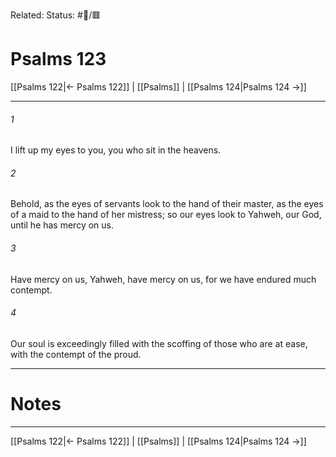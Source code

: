 Related:
Status: #📖/🟥
# Psalms 123

[[Psalms 122|← Psalms 122]] | [[Psalms]] | [[Psalms 124|Psalms 124 →]]
***



###### 1 
I lift up my eyes to you, you who sit in the heavens. 

###### 2 
Behold, as the eyes of servants look to the hand of their master, as the eyes of a maid to the hand of her mistress; so our eyes look to Yahweh, our God, until he has mercy on us. 

###### 3 
Have mercy on us, Yahweh, have mercy on us, for we have endured much contempt. 

###### 4 
Our soul is exceedingly filled with the scoffing of those who are at ease, with the contempt of the proud.

---
# Notes


***
[[Psalms 122|← Psalms 122]] | [[Psalms]] | [[Psalms 124|Psalms 124 →]]
